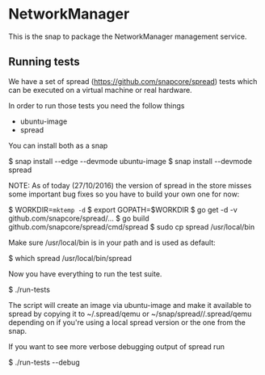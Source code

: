 # NetworkManager

This is the snap to package the NetworkManager management service.

## Running tests

We have a set of spread (https://github.com/snapcore/spread) tests which
can be executed on a virtual machine or real hardware.

In order to run those tests you need the follow things

 * ubuntu-image
 * spread

 You can install both as a snap

 $ snap install --edge --devmode ubuntu-image
 $ snap install --devmode spread

NOTE: As of today (27/10/2016) the version of spread in the store misses
some important bug fixes so you have to build your own one for now:

 $ WORKDIR=`mktemp -d`
 $ export GOPATH=$WORKDIR
 $ go get -d -v github.com/snapcore/spread/...
 $ go build github.com/snapcore/spread/cmd/spread
 $ sudo cp spread /usr/local/bin

Make sure /usr/local/bin is in your path and is used as default:

 $ which spread
 /usr/local/bin/spread

Now you have everything to run the test suite.

  $ ./run-tests

The script will create an image via ubuntu-image and make it available
to spread by copying it to ~/.spread/qemu or ~/snap/spread/<version>/.spread/qemu
depending on if you're using a local spread version or the one from the
snap.

If you want to see more verbose debugging output of spread run

 $ ./run-tests --debug
